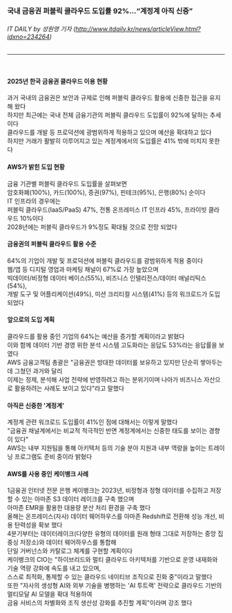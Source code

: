 ### 국내 금융권 퍼블릭 클라우드 도입률 92%…“계정계 아직 신중”
###### IT DAILY by 성원영 기자 (http://www.itdaily.kr/news/articleView.html?idxno=234264)
---   
<br>

#### 2025년 한국 금융권 클라우드 이용 현황
과거 국내의 금융권은 보안과 규제로 인해 퍼블릭 클라우드 활용에 신중한 접근을 유지해 왔다 <br>
하지만 최근에는 국내 전체 금융기관의 퍼블릭 클라우드 도입률이 92%에 달하는 추세이다 <br>
클라우드를 개발 등 프로덕션에 광범위하게 적용하고 있으며 예산을 확대하고 있다 <br>
하지만 거래가 활발히 이루어지고 있는 계정계에서의 도입률은 41% 밖에 미치지 못한다
<br>

#### AWS가 밝힌 도입 현황
금융 기관별 퍼블릭 클라우드 도입률을 살펴보면 <br>
암호화폐(100%), 카드(100%), 증권(97%), 핀테크(95%), 은행(80%) 순이다 <br>
IT 인프라의 경우에는 <br>
퍼블릭 클라우드(IaaS/PaaS) 47%, 전통 온프레미스 IT 인프라 45%, 프라이빗 클라우드 10%이다 <br>
2028년에는 퍼블릭 클라우드가 9%정도 확대될 것으로 전망 되었다
<br>

#### 금융권의 퍼블릭 클라우드 활용 수준
64%의 기업이 개발 및 프로덕션에 퍼블릭 클라우드를 광범위하게 적용 중이다 <br>
웹/앱 등 디지털 영업과 마케팅 채널이 67%로 가장 높았으며 <br>
빅데이터/비정형 데이터 베이스(55%), 비즈니스 인텔리전스/데이터 애널리틱스(54%), <br>
개발 도구 및 어플리케이션(49%), 미션 크리티컬 시스템(41%) 등의 워크로드가 도입 되었다
<br>

#### 앞으로의 도입 계획
클라우드를 활용 중인 기업의 64%는 예산을 증가할 계획이라고 밝혔다 <br>
이와 함께 데이터 기반 경영 위한 분석 시스템 고도화라는 응답도 53%라는 응답률을 보였다 <br>
AWS 금융고객팀 총괄은 "금융권은 방대한 데이터를 보유하고 있지만 단순히 쌓아두는 데 그쳤던 과거와 달리 <br>
이제는 정제, 분석해 사업 전략에 반영하려고 하는 분위기이며 나아가 비즈니스 자산으로 활용하려는 사례도 보이고 있다"라고 말했다
<br>

#### 아직은 신중한 '계정계'
계정계 관련 워크로드 도입률이 41%인 점에 대해서는 이렇게 말했다 <br>
"금융권 채널계에서는 비교적 적극적인 반면 계정계에서는 신중한 태도를 보이는 경향이 있다" <br>
AWS는 내부 지원팀을 통해 아키텍처 등의 기술 분야 지원과 내부 역량을 높이는 트레이닝 프로그램도 준비 중이라 밝혔다
<br>

#### AWS를 사용 중인 케이뱅크 사례
1금융권 인터넷 전문 은행 케이뱅크는 2023년, 비정형과 정형 데이터를 수집하고 저장할 수 있는 아마존 S3 데이터 레이크를 구축 했으며 <br>
아마존 EMR을 활용한 대용량 분산 처리 환경을 구축 했다 <br>
올해는 온프레미스(자사) 데이터 웨어하우스를 아마존 Redshift로 전환해 성능 개선, 비용 탄력성을 확보 했다 <br>
4분기부터는 데이터레이크(다양한 유형의 데이터를 원래 형태 그대로 저장하는 중앙 집중싱 저장소)와 데이터 웨어하우스를 통합해 <br>
단일 거버넌스와 카탈로그 체계를 구현할 계획이다 <br>
케이뱅크의 CIO는 "하이브리드와 멀티 클라우드 아키텍처를 기반으로 운영 내재화와 기술 역량 강화에 속도를 내고 있으며, <br>
스스로 최적화, 통제할 수 있는 클라우드 네이티브 조직으로 진화 중"이라고 말했다 <br>
또한 "자사의 생성형 AI와 외부 기술을 병행하는 'AI 투트랙' 전략으로 클라우드 기반의 멀티모달 AI 모델을 확대 적용하여 <br>
금융 서비스의 차별화와 조직 생산성 강화를 추진할 계획"이라며 강조 했다
